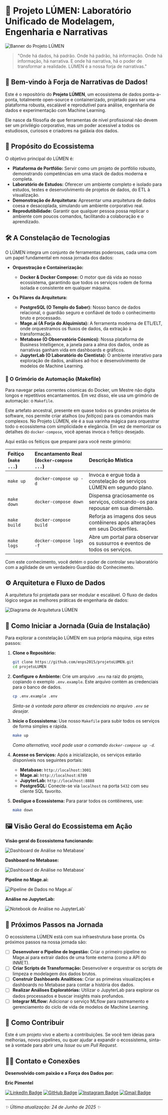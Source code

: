 # 🌌 Projeto LÚMEN: Laboratório Unificado de Modelagem, Engenharia e Narrativas

![Banner do Projeto LÚMEN](./img/banner._lumen.png)

> "Onde há dados, há padrão. Onde há padrão, há informação. Onde há informação, há narrativa. E onde há narrativa, há o poder de transformar a realidade. LÚMEN é a nossa forja de narrativas."

## 🚀 Bem-vindo à Forja de Narrativas de Dados!

Este é o repositório do **Projeto LÚMEN**, um ecossistema de dados ponta-a-ponta, totalmente open-source e containerizado, projetado para ser uma plataforma robusta, escalável e reprodutível para análise, engenharia de dados e experimentação com Machine Learning.

Ele nasce da filosofia de que ferramentas de nível profissional não devem ser um privilégio corporativo, mas um poder acessível a todos os estudiosos, curiosos e criadores na galáxia dos dados.

## 🎯 Propósito do Ecossistema

O objetivo principal do LÚMEN é:

*   **Plataforma de Portfólio:** Servir como um projeto de portfólio robusto, demonstrando competências em uma stack de dados moderna e completa.
*   **Laboratório de Estudos:** Oferecer um ambiente completo e isolado para estudos, testes e desenvolvimento de projetos de dados, do ETL à visualização.
*   **Demonstração de Arquitetura:** Apresentar uma arquitetura de dados coesa e desacoplada, simulando um ambiente corporativo real.
*   **Reprodutibilidade:** Garantir que qualquer pessoa possa replicar o ambiente com poucos comandos, facilitando a colaboração e o aprendizado.

## 🛠️ A Constelação de Tecnologias

O LÚMEN integra um conjunto de ferramentas poderosas, cada uma com um papel fundamental em nossa jornada dos dados:

*   **Orquestração e Containerização:**
    *   **Docker & Docker Compose:** O motor que dá vida ao nosso ecossistema, garantindo que todos os serviços rodem de forma isolada e consistente em qualquer máquina.

*   **Os Pilares da Arquitetura:**
    *   **PostgreSQL (O Templo do Saber):** Nosso banco de dados relacional, o guardião seguro e confiável de todo o conhecimento bruto e processado.
    *   **Mage.ai (A Forja do Alquimista):** A ferramenta moderna de ETL/ELT, onde orquestramos os fluxos de dados, da extração à transformação.
    *   **Metabase (O Observatório Cósmico):** Nossa plataforma de Business Intelligence, a janela para a alma dos dados, onde as narrativas ganham vida em dashboards e gráficos.
    *   **JupyterLab (O Laboratório do Cientista):** O ambiente interativo para exploração de dados, análises ad-hoc e desenvolvimento de modelos de Machine Learning.

### 📜 O Grimório de Automação (Makefile)

Para navegar pelas correntes cósmicas do Docker, um Mestre não digita longos e repetitivos encantamentos. Em vez disso, ele usa um grimório de automação: o `Makefile`.

Este artefato ancestral, presente em quase todos os grandes projetos de software, nos permite criar atalhos (ou *feitiços*) para os comandos mais complexos. No Projeto LÚMEN, ele é a sua varinha mágica para orquestrar todo o ecossistema com simplicidade e elegância. Em vez de memorizar os detalhes do `docker-compose`, você apenas invoca o feitiço desejado.

Aqui estão os feitiços que preparei para você neste grimório:

| Feitiço (`make ...`) | Encantamento Real (`docker-compose ...`) | Descrição Mística                                                              |
| :------------------- | :--------------------------------------- | :----------------------------------------------------------------------------- |
| `make up`            | `docker-compose up -d`                   | Invoca e ergue toda a constelação de serviços LÚMEN em segundo plano.          |
| `make down`          | `docker-compose down`                    | Dispensa graciosamente os serviços, colocando-os para repousar em sua dimensão. |
| `make build`         | `docker-compose build`                   | Reforja as imagens dos seus contêineres após alterações em seus Dockerfiles.    |
| `make logs`          | `docker-compose logs -f`                 | Abre um portal para observar os sussurros e eventos de todos os serviços.      |

Com este conhecimento, você detém o poder de controlar seu laboratório com a agilidade de um verdadeiro Guardião do Conhecimento.

## ⚙️ Arquitetura e Fluxo de Dados

A arquitetura foi projetada para ser modular e escalável. O fluxo de dados lógico segue as melhores práticas de engenharia de dados:

![Diagrama de Arquitetura LÚMEN](./img/diagrama01.png)

## 🏁 Como Iniciar a Jornada (Guia de Instalação)

Para explorar a constelação LÚMEN em sua própria máquina, siga estes passos:

1.  **Clone o Repositório:**
    ```bash
    git clone https://github.com/enps2015/projetoLUMEN.git
    cd projetoLUMEN
    ```

2.  **Configure o Ambiente:**
    Crie um arquivo `.env` na raiz do projeto, copiando o exemplo `.env.example`. Este arquivo contém as credenciais para o banco de dados.
    ```bash
    cp .env.example .env
    ```
    *Sinta-se à vontade para alterar as credenciais no arquivo `.env` se desejar.*

3.  **Inicie o Ecossistema:**
    Use nosso `Makefile` para subir todos os serviços de forma simples e rápida.
    ```bash
    make up
    ```
    *Como alternativa, você pode usar o comando `docker-compose up -d`.*

4.  **Acesse os Serviços:**
    Após a inicialização, os serviços estarão disponíveis nos seguintes portais:
    *   **Metabase:** `http://localhost:3001`
    *   **Mage.ai:** `http://localhost:6789`
    *   **JupyterLab:** `http://localhost:8888`
    *   **PostgreSQL:** Conecte-se via `localhost` na porta `5432` com seu cliente SQL favorito.

5.  **Desligue o Ecossistema:**
    Para parar todos os contêineres, use:
    ```bash
    make down
    ```

## 🖼️ Visão Geral do Ecossistema em Ação


**Visão geral do Ecossistema funcionando:**

![Dashboard de Análise no Metabase](./img/CapturaTela01.png)`

**Dashboard no Metabase:**

![Dashboard de Análise no Metabase](./img/CapturaTela02.png)`

**Pipeline no Mage.ai:**

![Pipeline de Dados no Mage.ai](./img/CapturaTela03.png)`

**Análise no JupyterLab:**

![Notebook de Análise no JupyterLab](./img/CapturaTela04.png)`

## 🔭 Próximos Passos na Jornada

O ecossistema LÚMEN está com sua infraestrutura base pronta. Os próximos passos na nossa jornada são:

*   [ ] **Desenvolver o Pipeline de Ingestão:** Criar o primeiro pipeline no Mage.ai para extrair dados de uma fonte externa (como a API do INMET).
*   [ ] **Criar Scripts de Transformação:** Desenvolver e orquestrar os scripts de limpeza e modelagem dos dados brutos.
*   [ ] **Construir Dashboards Analíticos:** Criar as primeiras visualizações e dashboards no Metabase para contar a história dos dados.
*   [ ] **Realizar Análises Exploratórias:** Utilizar o JupyterLab para explorar os dados processados e buscar insights mais profundos.
*   [ ] **Integrar MLflow:** Adicionar o serviço MLflow para rastreamento e gerenciamento do ciclo de vida de modelos de Machine Learning.

## 🤝 Como Contribuir

Este é um projeto vivo e aberto a contribuições. Se você tem ideias para melhorias, novos pipelines, ou quer ajudar a expandir o ecossistema, sinta-se à vontade para abrir uma *Issue* ou um *Pull Request*.

## 👨‍💻 Contato e Conexões

**Desenvolvido com paixão e a Força dos Dados por:**

**Eric Pimentel**

[![LinkedIn Badge](https://img.shields.io/badge/LinkedIn-0077B5?style=for-the-badge&logo=linkedin&logoColor=white)](https://www.linkedin.com/in/eric-np-santos/)
[![GitHub Badge](https://img.shields.io/badge/GitHub-100000?style=for-the-badge&logo=github&logoColor=white)](https://github.com/enps2015)
[![Instagram Badge](https://img.shields.io/badge/Instagram-E4405F?style=for-the-badge&logo=instagram&logoColor=white)](https://www.instagram.com/eric.n.pimentel/)
[![Gmail Badge](https://img.shields.io/badge/Gmail-D14836?style=for-the-badge&logo=gmail&logoColor=white)](mailto:enps2006@gmail.com)

---

*✨ Última atualização: 24 de Junho de 2025 ✨*